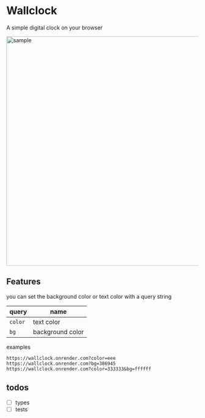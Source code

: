 # Wallclock

A simple digital clock on your browser

<img width="600" alt="sample" src="https://user-images.githubusercontent.com/9401060/72739257-a251ad00-3be6-11ea-9a85-ac4361ee6ec4.png">


## Features
you can set the background color or text color with a query string

|query|name|
|-|-|
|`color`|text color|
|`bg`|background color|

examples

```
https://wallclock.onrender.com?color=eee
https://wallclock.onrender.com?bg=386945
https://wallclock.onrender.com?color=333333&bg=ffffff
```

## todos

- [ ] types
- [ ] tests
